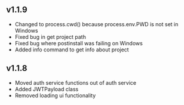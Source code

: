 ## v1.1.9
- Changed to process.cwd() because process.env.PWD is not set in Windows
- Fixed bug in get project path
- Fixed bug where postinstall was failing on Windows
- Added info command to get info about project 
## v1.1.8
- Moved auth service functions out of auth service
- Added JWTPayload class
- Removed loading ui functionality